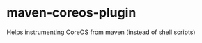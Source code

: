 maven-coreos-plugin
===================

Helps instrumenting CoreOS from maven (instead of shell scripts)

